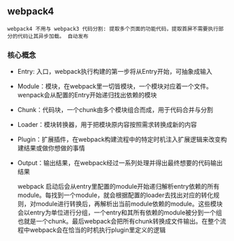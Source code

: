 ## webpack4

    webpack4 不用与 webpack3 代码分割: 提取多个页面的功能代码，提取首屏不需要执行部分的代码让其异步加载。 自动发布

### 核心概念

- Entry: 入口，webpack执行构建的第一步将从Entry开始，可抽象成输入
- Module：模块，在webpack里一切皆模块，一个模块对应着一个文件。wenpack会从配置的Entry开始递归找出依赖的模块
- Chunk：代码块，一个chunk由多个模块组合而成，用于代码合并与分割
- Loader：模块转换器，用于把模块原内容按照需求转换成新的内容
- Plugin：扩展插件，在webpack构建流程中的特定时机注入扩展逻辑来改变构建结果或做你想做的事情
- Output：输出结果，在webpack经过一系列处理并得出最终想要的代码输出结果

    webpack 启动后会从entry里配置的module开始递归解析entry依赖的所有module。每找到一个module，就会根据配置的loader去找出对应的转化规则，对module进行转换后，再解析出当前module依赖的module。这些模块会以entry为单位进行分组，一个entry和其所有依赖的module被分到一个组也就是一个chunk。最后webpack会把所有chunk转换成文件输出。在整个流程中webpack会在恰当的时机执行plugin里定义的逻辑